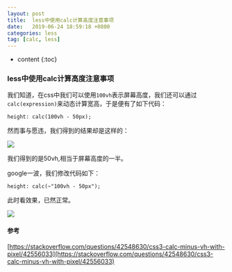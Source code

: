 ```yaml
---
layout: post
title:  less中使用calc计算高度注意事项
date:   2019-06-24 18:59:18 +0800
categories: less
tag: [calc, less]
---
```


* content
{:toc}



### less中使用calc计算高度注意事项

我们知道，在css中我们可以使用`100vh`表示屏幕高度，我们还可以通过`calc(expression)`来动态计算宽高，于是便有了如下代码：

```
height: calc(100vh - 50px);
```

然而事与愿违，我们得到的结果却是这样的：

![](https://tinytongtong-1255688482.cos.ap-beijing.myqcloud.com/WechatIMG91.png)

我们得到的是50vh,相当于屏幕高度的一半。

google一波，我们修改代码如下：

```
height: calc(~"100vh - 50px");
```

此时看效果，已然正常。

![](https://tinytongtong-1255688482.cos.ap-beijing.myqcloud.com/WX20190624-185653.png)

#### 参考
[https://stackoverflow.com/questions/42548630/css3-calc-minus-vh-with-pixel/42556033](https://stackoverflow.com/questions/42548630/css3-calc-minus-vh-with-pixel/42556033)

